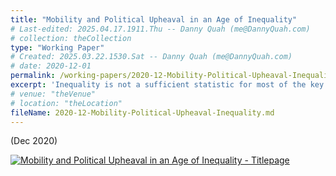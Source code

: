 ```yaml
---
title: "Mobility and Political Upheaval in an Age of Inequality"
# Last-edited: 2025.04.17.1911.Thu -- Danny Quah (me@DannyQuah.com)
# collection: theCollection
type: "Working Paper"
# Created: 2025.03.22.1530.Sat -- Danny Quah (me@DannyQuah.com)
# date: 2020-12-01
permalink: /working-papers/2020-12-Mobility-Political-Upheaval-Inequality/
excerpt: 'Inequality is not a sufficient statistic for most of the key social challenges of interest.'
# venue: "theVenue"
# location: "theLocation"
fileName: 2020-12-Mobility-Political-Upheaval-Inequality.md
---
```

(Dec 2020)

[<img src="https://DannyQuah.github.io/Storage/2020.12-Danny.Quah-Mobility-Political-Upheaval-Inequality-titlepage.png" alt = "Mobility and Political Upheaval in an Age of Inequality - Titlepage" />](https://DannyQuah.github.io/Storage/2020.12-Danny.Quah-Mobility-Political-Upheaval-Inequality.pdf)

<!---
   Invisible section // 2020-12-Mobility-Political-Upheaval-Inequality.md
-->

